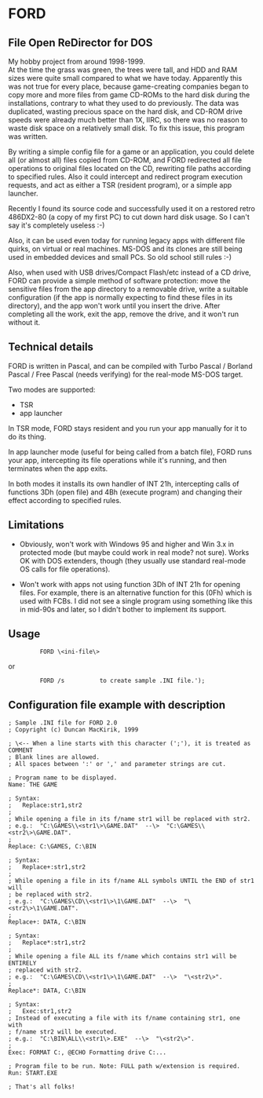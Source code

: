 # FORD
## File Open ReDirector for DOS
  
My hobby project from around 1998-1999.  
At the time the grass was green, the trees were tall, and HDD and RAM sizes were quite small compared to what we have today.
Apparently this was not true for every place, because game-creating companies began to copy more and more files from game CD-ROMs to the hard disk during the installations, contrary to what they used to do previously. The data was duplicated, wasting precious space on the hard disk, and CD-ROM drive speeds were already much better than 1X, IIRC, so there was no reason to waste disk space on a relatively small disk. To fix this issue, this program was written.  
  
By writing a simple config file for a game or an application, you could delete all (or almost all) files copied from CD-ROM, and FORD redirected all file operations to original files located on the CD, rewriting file paths according to specified rules. Also it could intercept and redirect program execution requests, and act as either a TSR (resident program), or a simple app launcher.  
  
Recently I found its source code and successfully used it on a restored retro 486DX2-80 (a copy of my first PC) to cut down hard disk usage. So I can't say it's completely useless :-)  
  
Also, it can be used even today for running legacy apps with different file quirks, on virtual or real machines. MS-DOS and its clones are still being used in embedded devices and small PCs. So old school still rules :-)  
  
Also, when used with USB drives/Compact Flash/etc instead of a CD drive, FORD can provide a simple method of software protection: move the sensitive files from the app directory to a removable drive, write a suitable configuration (if the app is normally expecting to find these files in its directory), and the app won't work until you insert the drive. After completing all the work, exit the app, remove the drive, and it won't run without it.  
  
  
## Technical details
  
FORD is written in Pascal, and can be compiled with Turbo Pascal / Borland Pascal / Free Pascal (needs verifying) for the real-mode MS-DOS target.
  
Two modes are supported:
 * TSR
 * app launcher
  
In TSR mode, FORD stays resident and you run your app manually for it to do its thing.
  
In app launcher mode (useful for being called from a batch file), FORD runs your app, intercepting its file operations while it's running, and then terminates when the app exits.
  
In both modes it installs its own handler of INT 21h, intercepting calls of functions 3Dh (open file) and 4Bh (execute program) and changing their effect according to specified rules.
  
  
## Limitations
  
 * Obviously, won't work with Windows 95 and higher and Win 3.x in protected mode (but maybe could work in real mode? not sure). Works OK with DOS extenders, though (they usually use standard real-mode OS calls for file operations).
  
 * Won't work with apps not using function 3Dh of INT 21h for opening files. For example, there is an alternative function for this (0Fh) which is used with FCBs. I did not see a single program using something like this in mid-90s and later, so I didn't bother to implement its support.
  
  
## Usage
```  
         FORD \<ini-file\>    
```         
or  
```
         FORD /s          to create sample .INI file.');  
```  
  
  
## Configuration file example with description

```  
; Sample .INI file for FORD 2.0  
; Copyright (c) Duncan MacKirik, 1999  
  
; \<-- When a line starts with this character (';'), it is treated as COMMENT  
; Blank lines are allowed.  
; All spaces between ':' or ',' and parameter strings are cut.  
  
; Program name to be displayed.  
Name: THE GAME  
  
; Syntax:  
;   Replace:str1,str2  
;  
; While opening a file in its f/name str1 will be replaced with str2.  
; e.g.:  "C:\GAMES\\<str1\>\GAME.DAT"  --\>  "C:\GAMES\\<str2\>\GAME.DAT".  
;  
Replace: C:\GAMES, C:\BIN  
  
; Syntax:  
;   Replace+:str1,str2  
;  
; While opening a file in its f/name ALL symbols UNTIL the END of str1 will  
; be replaced with str2.  
; e.g.:  "C:\GAMES\CD\\<str1\>\1\GAME.DAT"  --\>  "\<str2\>\1\GAME.DAT".  
;  
Replace+: DATA, C:\BIN  
  
; Syntax:  
;   Replace*:str1,str2  
;  
; While opening a file ALL its f/name which contains str1 will be ENTIRELY  
; replaced with str2.  
; e.g.:  "C:\GAMES\CD\\<str1\>\1\GAME.DAT"  --\>  "\<str2\>".  
;  
Replace*: DATA, C:\BIN  
  
; Syntax:  
;   Exec:str1,str2  
; Instead of executing a file with its f/name containing str1, one with  
; f/name str2 will be executed.  
; e.g.:  "C:\BIN\ALL\\<str1\>.EXE"  --\>  "\<str2\>".  
;  
Exec: FORMAT C:, @ECHO Formatting drive C:...  
  
; Program file to be run. Note: FULL path w/extension is required.  
Run: START.EXE  
  
; That's all folks!  
  
```
